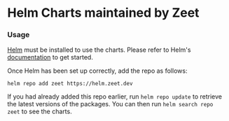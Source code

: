 # Helm Charts maintained by Zeet

### Usage

[Helm](https://helm.sh) must be installed to use the charts.  Please refer to
Helm's [documentation](https://helm.sh/docs) to get started.

Once Helm has been set up correctly, add the repo as follows:

```
helm repo add zeet https://helm.zeet.dev
```

If you had already added this repo earlier, run `helm repo update` to retrieve
the latest versions of the packages.  You can then run `helm search repo
zeet` to see the charts.
